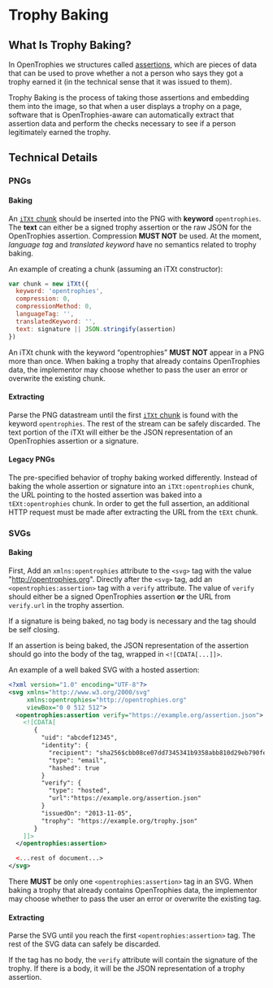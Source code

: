 # Trophy Baking

## What Is Trophy Baking?

In OpenTrophies we structures called [assertions](/Assertion.md), which are pieces of data that can be used to prove whether a not a person who says they got a trophy earned it (in the technical sense that it was issued to them).

Trophy Baking is the process of taking those assertions and embedding them into the image, so that when a user displays a trophy on a page, software that is OpenTrophies-aware can automatically extract that assertion data and perform the checks necessary to see if a person legitimately earned the trophy.

## Technical Details

### PNGs

#### Baking

An <a href="http://www.w3.org/TR/PNG/#11iTXt">`iTXt` chunk</a> should be inserted into the PNG with **keyword** `opentrophies`. The **text** can either be a signed trophy assertion or the raw JSON for the OpenTrophies assertion. Compression **MUST NOT** be used. At the moment, *language tag* and *translated keyword* have no semantics related to trophy baking.

An example of creating a chunk (assuming an iTXt constructor):

```js
var chunk = new iTXt({
  keyword: 'opentrophies',
  compression: 0,
  compressionMethod: 0,
  languageTag: '',
  translatedKeyword: '',
  text: signature || JSON.stringify(assertion)
})
```

An iTXt chunk with the keyword “opentrophies” **MUST NOT** appear in a PNG more than once. When baking a trophy that already contains OpenTrophies data, the implementor may choose whether to pass the user an error or overwrite the existing chunk.

#### Extracting

Parse the PNG datastream until the first <a href="http://www.w3.org/TR/PNG/#11iTXt">`iTXt` chunk</a> is found with the keyword `opentrophies`. The rest of the stream can be safely discarded. The text portion of the iTXt will either be the JSON representation of an OpenTrophies assertion or a signature.

#### Legacy PNGs

The pre-specified behavior of trophy baking worked differently. Instead of baking the whole assertion or signature into an `iTXt:opentrophies` chunk, the URL pointing to the hosted assertion was baked into a `tEXt:opentrophies` chunk. In order to get the full assertion, an additional HTTP request must be made after extracting the URL from the `tEXt` chunk.

### SVGs

#### Baking
First, Add an `xmlns:opentrophies` attribute to the `<svg>` tag with the value "http://opentrophies.org". Directly after the `<svg>` tag, add an `<opentrophies:assertion>` tag with a `verify` attribute. The value of `verify` should either be a signed OpenTrophies assertion **or** the URL from `verify.url` in the trophy assertion.

If a signature is being baked, no tag body is necessary and the tag should be self closing.

If an assertion is being baked, the JSON representation of the assertion should go into the body of the tag, wrapped in `<![CDATA[...]]>`.

An example of a well baked SVG with a hosted assertion:

```xml
<?xml version="1.0" encoding="UTF-8"?>
<svg xmlns="http://www.w3.org/2000/svg"
     xmlns:opentrophies="http://opentrophies.org"
     viewBox="0 0 512 512">
  <opentrophies:assertion verify="https://example.org/assertion.json">
    <![CDATA[
       {
         "uid": "abcdef12345",
         "identity": {
           "recipient": "sha256$cbb08ce07dd7345341b9358abb810d29eb790fed",
           "type": "email",
           "hashed": true
         }
         "verify": {
           "type": "hosted",
           "url":"https://example.org/assertion.json"
         }
         "issuedOn": "2013-11-05",
         "trophy": "https://example.org/trophy.json"
       }
    ]]>
  </opentrophies:assertion>

  <...rest of document...>
</svg>
```

There **MUST** be only one `<opentrophies:assertion>` tag in an SVG. When baking a trophy that already contains OpenTrophies data, the implementor may choose whether to pass the user an error or overwrite the existing tag.

#### Extracting

Parse the SVG until you reach the first `<opentrophies:assertion>` tag. The rest of the SVG data can safely be discarded.

If the tag has no body, the `verify` attribute will contain the signature of the trophy. If there is a body, it will be the JSON representation of a trophy assertion.

